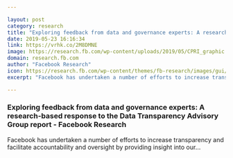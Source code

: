 ```yaml
---

layout: post
category: research
title: "Exploring feedback from data and governance experts: A research-based response to the Data Transparency Advisory Group report - Facebook Research"
date: 2019-05-23 16:16:34
link: https://vrhk.co/2M8DMNE
image: https://research.fb.com/wp-content/uploads/2019/05/CPRI_graphic.png?w=960
domain: research.fb.com
author: "Facebook Research"
icon: https://research.fb.com/wp-content/themes/fb-research/images/gui/facebook.ico
excerpt: "Facebook has undertaken a number of efforts to increase transparency and facilitate accountability and oversight by providing insight into our…"

---
```


### Exploring feedback from data and governance experts: A research-based response to the Data Transparency Advisory Group report - Facebook Research

Facebook has undertaken a number of efforts to increase transparency and facilitate accountability and oversight by providing insight into our…